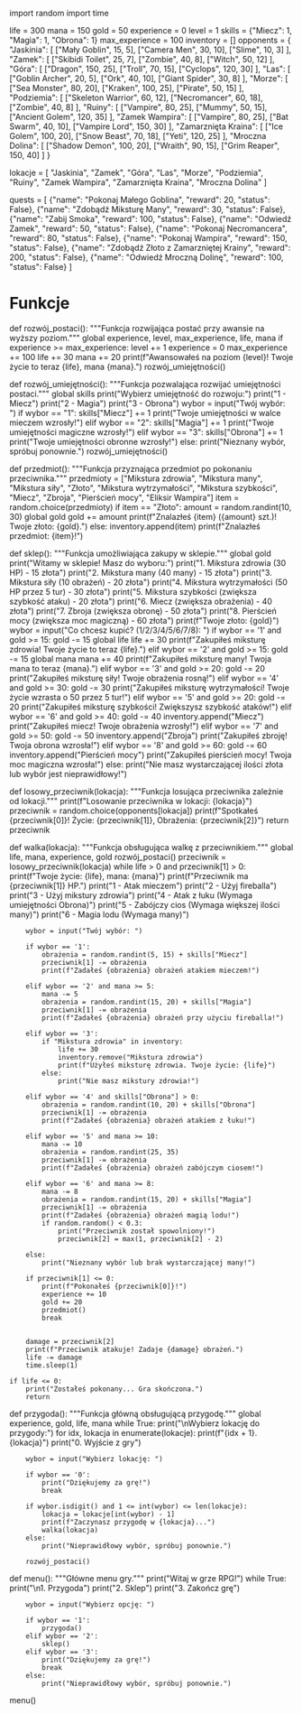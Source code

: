 
import random
import time


life = 300
mana = 150
gold = 50
experience = 0
level = 1
skills = {"Miecz": 1, "Magia": 1, "Obrona": 1}
max_experience = 100
inventory = []
opponents = {
    "Jaskinia": [
        ["Mały Goblin", 15, 5],
        ["Camera Men", 30, 10],
        ["Slime", 10, 3]
    ],
    "Zamek": [
        ["Skibidi Toilet", 25, 7],
        ["Zombie", 40, 8],
        ["Witch", 50, 12]
    ],
    "Góra": [
        ["Dragon", 150, 25],
        ["Troll", 70, 15],
        ["Cyclops", 120, 30]
    ],
    "Las": [
        ["Goblin Archer", 20, 5],
        ["Ork", 40, 10],
        ["Giant Spider", 30, 8]
    ],
    "Morze": [
        ["Sea Monster", 80, 20],
        ["Kraken", 100, 25],
        ["Pirate", 50, 15]
    ],
    "Podziemia": [
        ["Skeleton Warrior", 60, 12],
        ["Necromancer", 60, 18],
        ["Zombie", 40, 8]
    ],
    "Ruiny": [
        ["Vampire", 80, 25],
        ["Mummy", 50, 15],
        ["Ancient Golem", 120, 35]
    ],
    "Zamek Wampira": [
        ["Vampire", 80, 25],
        ["Bat Swarm", 40, 10],
        ["Vampire Lord", 150, 30]
    ],
    "Zamarznięta Kraina": [
        ["Ice Golem", 100, 20],
        ["Snow Beast", 70, 18],
        ["Yeti", 120, 25]
    ],
    "Mroczna Dolina": [
        ["Shadow Demon", 100, 20],
        ["Wraith", 90, 15],
        ["Grim Reaper", 150, 40]
    ]
}

lokacje = [
    "Jaskinia", "Zamek", "Góra", "Las", "Morze", "Podziemia", "Ruiny", "Zamek Wampira", "Zamarznięta Kraina", "Mroczna Dolina"
]

quests = [
    {"name": "Pokonaj Małego Goblina", "reward": 20, "status": False},
    {"name": "Zdobądź Miksturę Many", "reward": 30, "status": False},
    {"name": "Zabij Smoka", "reward": 100, "status": False},
    {"name": "Odwiedź Zamek", "reward": 50, "status": False},
    {"name": "Pokonaj Necromancera", "reward": 80, "status": False},
    {"name": "Pokonaj Wampira", "reward": 150, "status": False},
    {"name": "Zdobądź Złoto z Zamarzniętej Krainy", "reward": 200, "status": False},
    {"name": "Odwiedź Mroczną Dolinę", "reward": 100, "status": False}
]

# Funkcje

def rozwój_postaci():
    """Funkcja rozwijająca postać przy awansie na wyższy poziom."""
    global experience, level, max_experience, life, mana
    if experience >= max_experience:
        level += 1
        experience = 0
        max_experience += 100
        life += 30
        mana += 20
        print(f"Awansowałeś na poziom {level}! Twoje życie to teraz {life}, mana {mana}.")
        rozwój_umiejętności()

def rozwój_umiejętności():
    """Funkcja pozwalająca rozwijać umiejętności postaci."""
    global skills
    print("Wybierz umiejętność do rozwoju:")
    print("1 - Miecz")
    print("2 - Magia")
    print("3 - Obrona")
    wybor = input("Twój wybór: ")
    if wybor == "1":
        skills["Miecz"] += 1
        print("Twoje umiejętności w walce mieczem wzrosły!")
    elif wybor == "2":
        skills["Magia"] += 1
        print("Twoje umiejętności magiczne wzrosły!")
    elif wybor == "3":
        skills["Obrona"] += 1
        print("Twoje umiejętności obronne wzrosły!")
    else:
        print("Nieznany wybór, spróbuj ponownie.")
        rozwój_umiejętności()

def przedmiot():
    """Funkcja przyznająca przedmiot po pokonaniu przeciwnika."""
    przedmioty = ["Mikstura zdrowia", "Mikstura many", "Mikstura siły", "Złoto", "Mikstura wytrzymałości", "Mikstura szybkości", "Miecz", "Zbroja", "Pierścień mocy", "Eliksir Wampira"]
    item = random.choice(przedmioty)
    if item == "Złoto":
        amount = random.randint(10, 30)
        global gold
        gold += amount
        print(f"Znalazłeś {item} ({amount} szt.)! Twoje złoto: {gold}.")
    else:
        inventory.append(item)
        print(f"Znalazłeś przedmiot: {item}!")

def sklep():
    """Funkcja umożliwiająca zakupy w sklepie."""
    global gold
    print("Witamy w sklepie! Masz do wyboru:")
    print("1. Mikstura zdrowia (30 HP) - 15 złota")
    print("2. Mikstura many (40 many) - 15 złota")
    print("3. Mikstura siły (10 obrażeń) - 20 złota")
    print("4. Mikstura wytrzymałości (50 HP przez 5 tur) - 30 złota")
    print("5. Mikstura szybkości (zwiększa szybkość ataku) - 20 złota")
    print("6. Miecz (zwiększa obrażenia) - 40 złota")
    print("7. Zbroja (zwiększa obronę) - 50 złota")
    print("8. Pierścień mocy (zwiększa moc magiczną) - 60 złota")
    print(f"Twoje złoto: {gold}")
    wybor = input("Co chcesz kupić? (1/2/3/4/5/6/7/8): ")
    if wybor == '1' and gold >= 15:
        gold -= 15
        global life
        life += 30
        print(f"Zakupiłeś miksturę zdrowia! Twoje życie to teraz {life}.")
    elif wybor == '2' and gold >= 15:
        gold -= 15
        global mana
        mana += 40
        print(f"Zakupiłeś miksturę many! Twoja mana to teraz {mana}.")
    elif wybor == '3' and gold >= 20:
        gold -= 20
        print("Zakupiłeś miksturę siły! Twoje obrażenia rosną!")
    elif wybor == '4' and gold >= 30:
        gold -= 30
        print("Zakupiłeś miksturę wytrzymałości! Twoje życie wzrasta o 50 przez 5 tur!")
    elif wybor == '5' and gold >= 20:
        gold -= 20
        print("Zakupiłeś miksturę szybkości! Zwiększysz szybkość ataków!")
    elif wybor == '6' and gold >= 40:
        gold -= 40
        inventory.append("Miecz")
        print("Zakupiłeś miecz! Twoje obrażenia wzrosły!")
    elif wybor == '7' and gold >= 50:
        gold -= 50
        inventory.append("Zbroja")
        print("Zakupiłeś zbroję! Twoja obrona wzrosła!")
    elif wybor == '8' and gold >= 60:
        gold -= 60
        inventory.append("Pierścień mocy")
        print("Zakupiłeś pierścień mocy! Twoja moc magiczna wzrosła!")
    else:
        print("Nie masz wystarczającej ilości złota lub wybór jest nieprawidłowy!")

def losowy_przeciwnik(lokacja):
    """Funkcja losująca przeciwnika zależnie od lokacji."""
    print(f"Losowanie przeciwnika w lokacji: {lokacja}")
    przeciwnik = random.choice(opponents[lokacja])
    print(f"Spotkałeś {przeciwnik[0]}! Życie: {przeciwnik[1]}, Obrażenia: {przeciwnik[2]}")
    return przeciwnik

def walka(lokacja):
    """Funkcja obsługująca walkę z przeciwnikiem."""
    global life, mana, experience, gold
    rozwój_postaci()
    przeciwnik = losowy_przeciwnik(lokacja)
    while life > 0 and przeciwnik[1] > 0:
        print(f"Twoje życie: {life}, mana: {mana}")
        print(f"Przeciwnik ma {przeciwnik[1]} HP.")
        print("1 - Atak mieczem")
        print("2 - Użyj fireballa")
        print("3 - Użyj mikstury zdrowia")
        print("4 - Atak z łuku (Wymaga umiejętności Obrona)")
        print("5 - Zabójczy cios (Wymaga większej ilości many)")
        print("6 - Magia lodu (Wymaga many)")

        wybor = input("Twój wybór: ")
        
        if wybor == '1':  
            obrażenia = random.randint(5, 15) + skills["Miecz"]
            przeciwnik[1] -= obrażenia
            print(f"Zadałeś {obrażenia} obrażeń atakiem mieczem!")
        
        elif wybor == '2' and mana >= 5:  
            mana -= 5
            obrażenia = random.randint(15, 20) + skills["Magia"]
            przeciwnik[1] -= obrażenia
            print(f"Zadałeś {obrażenia} obrażeń przy użyciu fireballa!")
        
        elif wybor == '3':  
            if "Mikstura zdrowia" in inventory:
                life += 30
                inventory.remove("Mikstura zdrowia")
                print(f"Użyłeś miksturę zdrowia. Twoje życie: {life}")
            else:
                print("Nie masz mikstury zdrowia!")
        
        elif wybor == '4' and skills["Obrona"] > 0:  
            obrażenia = random.randint(10, 20) + skills["Obrona"]
            przeciwnik[1] -= obrażenia
            print(f"Zadałeś {obrażenia} obrażeń atakiem z łuku!")
        
        elif wybor == '5' and mana >= 10:  
            mana -= 10
            obrażenia = random.randint(25, 35)
            przeciwnik[1] -= obrażenia
            print(f"Zadałeś {obrażenia} obrażeń zabójczym ciosem!")
        
        elif wybor == '6' and mana >= 8:  
            mana -= 8
            obrażenia = random.randint(15, 20) + skills["Magia"]
            przeciwnik[1] -= obrażenia
            print(f"Zadałeś {obrażenia} obrażeń magią lodu!")
            if random.random() < 0.3:  
                print("Przeciwnik został spowolniony!")
                przeciwnik[2] = max(1, przeciwnik[2] - 2)  
        
        else:
            print("Nieznany wybór lub brak wystarczającej many!")
        
        if przeciwnik[1] <= 0:
            print(f"Pokonałeś {przeciwnik[0]}!")
            experience += 10
            gold += 20
            przedmiot()
            break

        
        damage = przeciwnik[2]
        print(f"Przeciwnik atakuje! Zadaje {damage} obrażeń.")
        life -= damage
        time.sleep(1)

    if life <= 0:
        print("Zostałeś pokonany... Gra skończona.")
        return

def przygoda():
    """Funkcja główną obsługującą przygodę."""
    global experience, gold, life, mana
    while True:
        print("\nWybierz lokację do przygody:")
        for idx, lokacja in enumerate(lokacje):
            print(f"{idx + 1}. {lokacja}")
        print("0. Wyjście z gry")
        
        wybor = input("Wybierz lokację: ")
        
        if wybor == '0':
            print("Dziękujemy za grę!")
            break
        
        if wybor.isdigit() and 1 <= int(wybor) <= len(lokacje):
            lokacja = lokacje[int(wybor) - 1]
            print(f"Zaczynasz przygodę w {lokacja}...")
            walka(lokacja)
        else:
            print("Nieprawidłowy wybór, spróbuj ponownie.")
        
        rozwój_postaci()  

def menu():
    """Główne menu gry."""
    print("Witaj w grze RPG!")
    while True:
        print("\n1. Przygoda")
        print("2. Sklep")
        print("3. Zakończ grę")
        
        wybor = input("Wybierz opcję: ")
        
        if wybor == '1':
            przygoda()
        elif wybor == '2':
            sklep()
        elif wybor == '3':
            print("Dziękujemy za grę!")
            break
        else:
            print("Nieprawidłowy wybór, spróbuj ponownie.")


menu()
